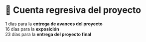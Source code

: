 # 📅 Cuenta regresiva del proyecto

1 días para la **entrega de avances del proyecto**  
16 días para la **exposición**  
23 días para la **entrega del proyecto final**  
